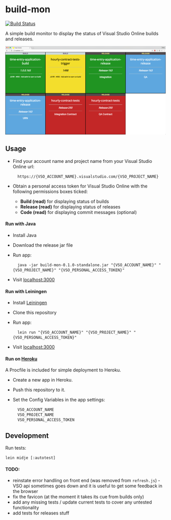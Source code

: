 # build-mon

[![Build Status](https://snap-ci.com/elrob/build-mon/branch/master/build_image)](https://snap-ci.com/elrob/build-mon/branch/master)

A simple build monitor to display the status of Visual Studio Online builds and releases.

![Screenshot](screenshot.png)


## Usage

- Find your account name and project name from your Visual Studio Online url:

        https://{VSO_ACCOUNT_NAME}.visualstudio.com/{VSO_PROJECT_NAME}

- Obtain a personal access token for Visual Studio Online with the following permissions boxes ticked:

    - **Build (read)** for displaying status of builds
    - **Release (read)** for displaying status of releases
    - **Code (read)**  for displaying commit messages (optional)


#### Run with Java

- Install Java
- Download the release jar file
- Run app:

        java -jar build-mon-0.1.0-standalone.jar "{VSO_ACCOUNT_NAME}" "{VSO_PROJECT_NAME}" "{VSO_PERSONAL_ACCESS_TOKEN}"

- Visit [localhost:3000](http://localhost:3000)


#### Run with Leiningen

- Install [Leiningen](http://leiningen.org/)
- Clone this repository
- Run app:

        lein run "{VSO_ACCOUNT_NAME}" "{VSO_PROJECT_NAME}" "{VSO_PERSONAL_ACCESS_TOKEN}"

- Visit [localhost:3000](http://localhost:3000)


#### Run on [Heroku](https://heroku.com)

A Procfile is included for simple deployment to Heroku.

- Create a new app in Heroku.
- Push this repository to it.
- Set the Config Variables in the app settings:

        VSO_ACCOUNT_NAME
        VSO_PROJECT_NAME
        VSO_PERSONAL_ACCESS_TOKEN


## Development

Run tests:

    lein midje [:autotest]


#### TODO:

- reinstate error handling on front end (was removed from `refresh.js`) - VSO api sometimes goes down and it is useful to get some feedback in the browser
- fix the favicon (at the moment it takes its cue from builds only)
- add any missing tests / update current tests to cover any untested functionality
- add tests for releases stuff

